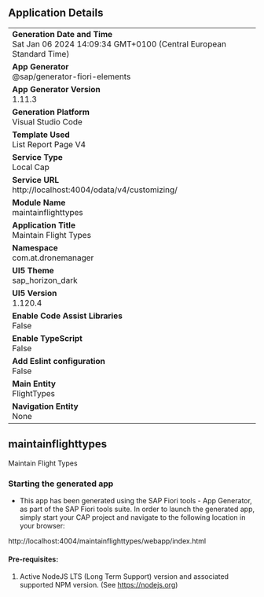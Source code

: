 ## Application Details
|               |
| ------------- |
|**Generation Date and Time**<br>Sat Jan 06 2024 14:09:34 GMT+0100 (Central European Standard Time)|
|**App Generator**<br>@sap/generator-fiori-elements|
|**App Generator Version**<br>1.11.3|
|**Generation Platform**<br>Visual Studio Code|
|**Template Used**<br>List Report Page V4|
|**Service Type**<br>Local Cap|
|**Service URL**<br>http://localhost:4004/odata/v4/customizing/
|**Module Name**<br>maintainflighttypes|
|**Application Title**<br>Maintain Flight Types|
|**Namespace**<br>com.at.dronemanager|
|**UI5 Theme**<br>sap_horizon_dark|
|**UI5 Version**<br>1.120.4|
|**Enable Code Assist Libraries**<br>False|
|**Enable TypeScript**<br>False|
|**Add Eslint configuration**<br>False|
|**Main Entity**<br>FlightTypes|
|**Navigation Entity**<br>None|

## maintainflighttypes

Maintain Flight Types

### Starting the generated app

-   This app has been generated using the SAP Fiori tools - App Generator, as part of the SAP Fiori tools suite.  In order to launch the generated app, simply start your CAP project and navigate to the following location in your browser:

http://localhost:4004/maintainflighttypes/webapp/index.html

#### Pre-requisites:

1. Active NodeJS LTS (Long Term Support) version and associated supported NPM version.  (See https://nodejs.org)


